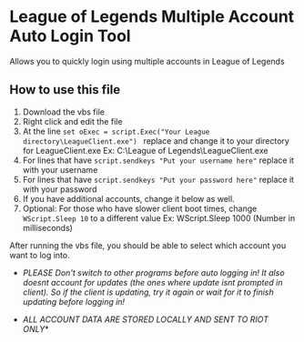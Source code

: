 # League of Legends Multiple Account Auto Login Tool
Allows you to quickly login using multiple accounts in League of Legends

## How to use this file
1. Download the vbs file
2. Right click and edit the file
3. At the line ```set oExec = script.Exec("Your League directory\LeagueClient.exe") ``` replace and change it to your directory for LeagueClient.exe  Ex: C:\League of Legends\LeagueClient.exe
4. For lines that have ```script.sendkeys "Put your username here"``` replace it with your username
5. For lines that have ```script.sendkeys "Put your password here"``` replace it with your password
6. If you have additional accounts, change it below as well.
7. Optional: For those who have slower client boot times, change ```WScript.Sleep 10``` to a different value Ex: WScript.Sleep 1000
(Number in milliseconds)

After running the vbs file, you should be able to select which account you want to log into. 
* *PLEASE Don't switch to other programs before auto logging in! It also doesnt account for updates (the ones where update isnt prompted in client). So if the client is updating, try it again or wait for it to finish updating before logging in!* 

* *ALL ACCOUNT DATA ARE STORED LOCALLY AND SENT TO RIOT ONLY**

